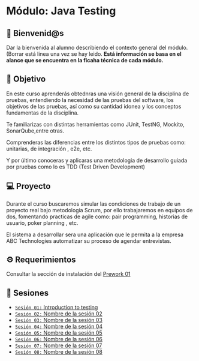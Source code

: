 # Módulo: Java Testing

## :wave: Bienvenid@s

Dar la bienvenida al alumno describiendo el contexto general del módulo. (Borrar está linea una vez se hay leido. **Está información se basa en el alance que se encuentra en la ficaha técnica de cada módulo.**

## :dart: Objetivo

En este curso aprenderás obtednras una visión general de la disciplina de pruebas, 
entendiendo la necesidad de las pruebas del software, los objetivos de las pruebas,
así como su cantidad idonea y los conceptos fundamentas de la disciplina.

Te familiarizas con distintas herramientas como JUnit, TestNG, Mockito, SonarQube,entre otras.

Comprenderas las diferencias entre los distintos tipos de pruebas como: unitarias, de integración , e2e, etc.

Y por último conoceras y aplicaras una metodologia de desarrollo guiada por pruebas como lo es TDD (Test Driven Development)


## 💻 Proyecto

Durante el curso buscaremos simular las condiciones de trabajo de un proyecto real bajo metodologia Scrum,
por ello trabajaremos en equipos de dos, fomentando practicas de agile como: pair programming, historias de usuario,
poker planning , etc.

El sistema a desarrollar sera una aplicación que le permita a la empresa ABC Technologies 
automatizar su proceso de agendar entrevistas.

## :gear: Requerimientos

Consultar la sección de instalación del [Prework 01](https://docs.google.com/document/d/1Ef_JNE6lkb8nj9YtP3EKsdrt0jUSoFgQu8zueqXlEWc/edit?usp=sharing)

## :bookmark_tabs: Sesiones
 
- [`Sesión 01:` Introduction to testing](./Sesion-01)
- [`Sesión 02:` Nombre de la sesión 02](./Sesion-02)
- [`Sesión 03:` Nombre de la sesión 03](./Sesion-03)
- [`Sesión 04:` Nombre de la sesión 04](./Sesion-04)
- [`Sesión 05:` Nombre de la sesión 05](./Sesion-05)
- [`Sesión 06:` Nombre de la sesión 06](./Sesion-06)
- [`Sesión 07:` Nombre de la sesión 07](./Sesion-07)
- [`Sesión 08:` Nombre de la sesión 08](./Sesion-08)
